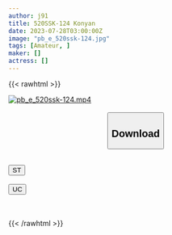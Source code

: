 ```yaml
---
author: j91
title: 520SSK-124 Konyan
date: 2023-07-28T03:00:00Z
image: "pb_e_520ssk-124.jpg"
tags: [Amateur, ]
maker: []
actress: []
---
```



{{< rawhtml >}}

<div class="video" data-videoid="r9LRWgBgWqUbzRl">
    <a href="javascript:;">
        <img src="https://my.j91.asia/posts/pb_e_520ssk-124/pb_e_520ssk-124.jpg" width="WIDTH" height="HEIGHT" alt="pb_e_520ssk-124.mp4" loading="lazy">
    </a>
</div>

<script type="text/javascript" src="https://j91.asia/asset/on-demand-st.js"></script>

<br>
  <link rel="stylesheet" href="https://j91.asia/asset/bs5.css">
  
  <center>
  <button class="btn btn-primary" type="button" data-bs-toggle="collapse" data-bs-target=".multi-collapse" aria-expanded="false" aria-controls="multiCollapseExample1 multiCollapseExample2"><h2>Download</h2></button></center>
</p>
<div class="row">
  <div class="col">
    <div class="collapse multi-collapse" id="multiCollapseExample1">
      <div class="card card-body">
	      	      <br>
<div class="buttons">  
<a href="https://streamtape.to/v/r9LRWgBgWqUbzRl"><button class="btn-hover color-3"><i class="fa fa-download"></i> ST</button></a></div>
    </div>
  </div>
</div>
  <div class="col">
    <div class="collapse multi-collapse" id="multiCollapseExample2">
      <div class="card card-body">
	      <br>
<div class="buttons">
    <a href="https://userscloud.com/slxns6h9anyh"><button class="btn-hover color-9"><i class="fa fa-download"></i> UC</button></a></div>
<br><br>
      </div>
    </div>
  </div>
</div>

{{< /rawhtml >}}